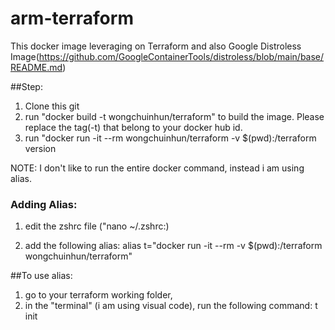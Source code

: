 # arm-terraform

This docker image leveraging on Terraform and also Google Distroless Image(https://github.com/GoogleContainerTools/distroless/blob/main/base/README.md)


##Step:
1. Clone this git
2. run "docker build -t wongchuinhun/terraform" to build the image. Please replace the tag(-t) that belong to your docker hub id.
3. run "docker run -it --rm wongchuinhun/terraform -v $(pwd):/terraform version


NOTE: I don't like to run the entire docker command, instead i am using alias.
### Adding Alias:
1. edit the zshrc file ("nano ~/.zshrc:)

2. add the following alias:
alias t="docker run -it --rm -v $(pwd):/terraform wongchuinhun/terraform"

##To use alias:
1. go to your terraform working folder,
2. in the "terminal" (i am using visual code), run the following command:
t init
